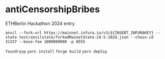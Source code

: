 # antiCensorshipBribes
ETHBerlin Hackathon 2024 entry



`anvil --fork-url https://mainnet.infura.io/v3/${INSERT_INFURAKEY} --state test/anvilstate/forkedMainetState-24-5-2024.json --chain-id 31337 --base-fee 1000000000 -p 8555`

`foundryup`
`yarn install`
`forge build`
`yarn deploy`
